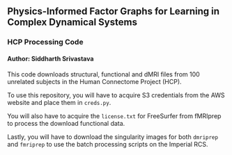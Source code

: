 ## Physics-Informed Factor Graphs for Learning in Complex Dynamical Systems
### HCP Processing Code
#### Author: Siddharth Srivastava

This code downloads structural, functional and dMRI files from 100 unrelated subjects in the Human Connectome Project (HCP). 

To use this repository, you will have to acquire S3 credentials from the AWS website and place them in `creds.py`. 

You will also have to acquire the `license.txt` for FreeSurfer from fMRIprep to process the download functional data. 

Lastly, you will have to download the singularity images for both `dmriprep` and `fmriprep` to use the batch processing scripts on the Imperial RCS. 
